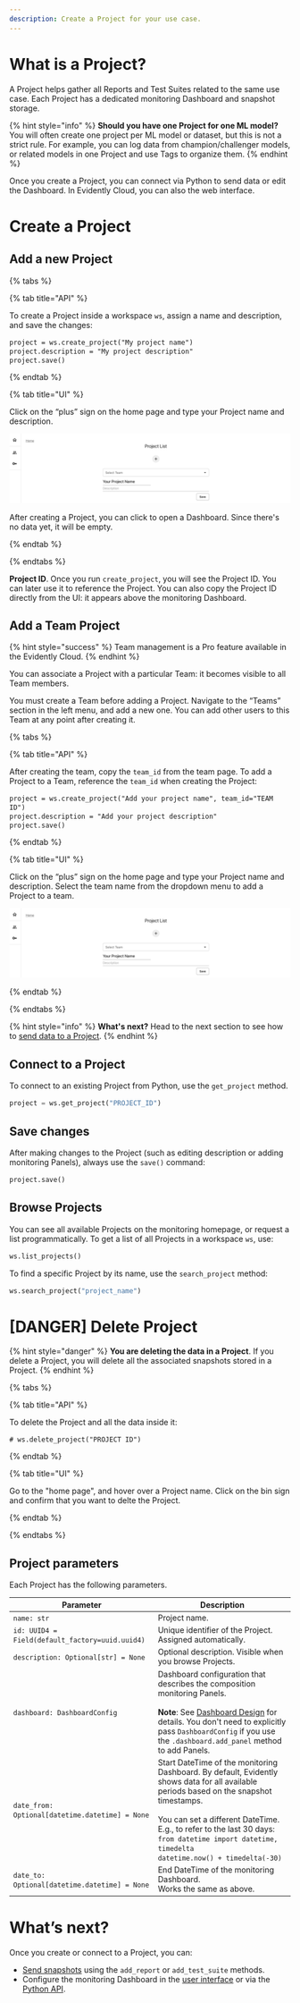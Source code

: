```yaml
---
description: Create a Project for your use case.
---   
```


# What is a Project?

A Project helps gather all Reports and Test Suites related to the same use case. Each Project has a dedicated monitoring Dashboard and snapshot storage.

{% hint style="info" %}
**Should you have one Project for one ML model?** You will often create one project per ML model or dataset, but this is not a strict rule. For example, you can log data from champion/challenger models, or related models in one Project and use Tags to organize them. 
{% endhint %}

Once you create a Project, you can connect via Python to send data or edit the Dashboard. In Evidently Cloud, you can also the web interface.

# Create a Project

## Add a new Project

{% tabs %}

{% tab title="API" %} 

To create a Project inside a workspace `ws`, assign a name and description, and save the changes:

```
project = ws.create_project("My project name")
project.description = "My project description"
project.save()
```

{% endtab %}

{% tab title="UI" %} 

Click on the “plus” sign on the home page and type your Project name and description.

![](../.gitbook/assets/cloud/add_project_wide-min.png)

After creating a Project, you can click to open a Dashboard. Since there's no data yet, it will be empty. 

{% endtab %}

{% endtabs %}

**Project ID**. Once you run `create_project`, you will see the Project ID. You can later use it to reference the Project. You can also copy the Project ID directly from the UI: it appears above the monitoring Dashboard.

## Add a Team Project

{% hint style="success" %}
Team management is a Pro feature available in the Evidently Cloud.
{% endhint %}

You can associate a Project with a particular Team: it becomes visible to all Team members.

You must create a Team before adding a Project. Navigate to the “Teams” section in the left menu, and add a new one. You can add other users to this Team at any point after creating it.

{% tabs %}

{% tab title="API" %} 

After creating the team, copy the `team_id` from the team page. To add a Project to a Team, reference the `team_id` when creating the Project:

```
project = ws.create_project("Add your project name", team_id="TEAM ID")
project.description = "Add your project description"
project.save()
```

{% endtab %}

{% tab title="UI" %} 

Click on the “plus” sign on the home page and type your Project name and description. Select the team name from the dropdown menu to add a Project to a team.

![](../.gitbook/assets/cloud/add_project_wide-min.png)

{% endtab %}

{% endtabs %}

{% hint style="info" %}
**What's next?** Head to the next section to see how to [send data to a Project](snapshots.md).
{% endhint %}

## Connect to a Project

To connect to an existing Project from Python, use the `get_project` method.

```python
project = ws.get_project("PROJECT_ID")
```

## Save changes

After making changes to the Project (such as editing description or adding monitoring Panels), always use the `save()` command:

```python
project.save()
```

## Browse Projects

You can see all available Projects on the monitoring homepage, or request a list programmatically. To get a list of all Projects in a workspace `ws`, use:

```python
ws.list_projects()
```

To find a specific Project by its name, use the `search_project` method: 

```python
ws.search_project("project_name")
```

# [DANGER] Delete Project 

{% hint style="danger" %}
**You are deleting the data in a Project**. If you delete a Project, you will delete all the associated snapshots stored in a Project.
{% endhint %}

{% tabs %}

{% tab title="API" %} 

To delete the Project and all the data inside it:

```
# ws.delete_project("PROJECT ID")
```

{% endtab %}

{% tab title="UI" %} 

Go to the "home page", and hover over a Project name. Click on the bin sign and confirm that you want to delte the Project.

{% endtab %}

{% endtabs %}

## Project parameters

Each Project has the following parameters.

| Parameter | Description |
|---|---|
| `name: str` | Project name. |
| `id: UUID4 = Field(default_factory=uuid.uuid4)` | Unique identifier of the Project. Assigned automatically. |
| `description: Optional[str] = None` | Optional description. Visible when you browse Projects. |
| `dashboard: DashboardConfig` | Dashboard configuration that describes the composition monitoring Panels.<br><br>**Note**: See [Dashboard Design](design_dashboard_api.md) for details. You don't need to explicitly pass `DashboardConfig` if you use the `.dashboard.add_panel` method to add Panels. |
| `date_from: Optional[datetime.datetime] = None` | Start DateTime of the monitoring Dashboard. By default, Evidently shows data for all available periods based on the snapshot timestamps. <br><br>You can set a different DateTime. E.g., to refer to the last 30 days:<br>`from datetime import datetime, timedelta`<br>`datetime.now() + timedelta(-30)`|
| `date_to: Optional[datetime.datetime] = None` | End DateTime of the monitoring Dashboard. <br>Works the same as above. |

# What’s next?

Once you create or connect to a Project, you can:
* [Send snapshots](snapshots.md) using the `add_report` or `add_test_suite` methods. 
* Configure the monitoring Dashboard in the [user interface](add_dashboard_tabs.md) or via the [Python API](design_dashboard_api.md).
